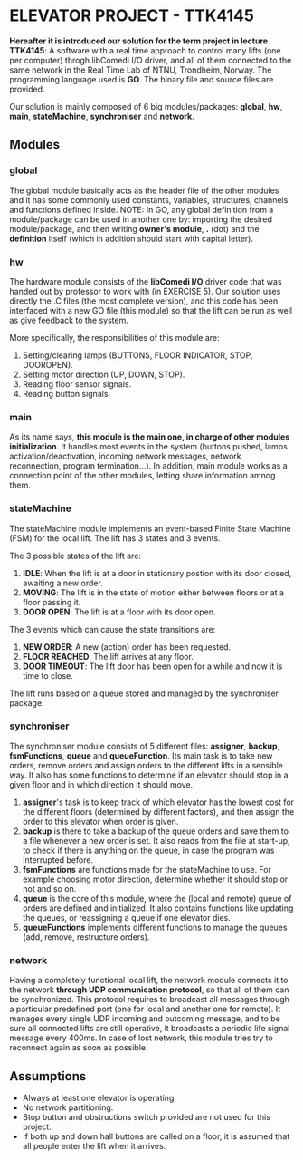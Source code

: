 ELEVATOR PROJECT - TTK4145
========================

**Hereafter it is introduced our solution for the term project in lecture TTK4145**: A software with a real time approach to control many lifts (one per computer) throgh libComedi I/O driver, and all of them connected to the same network in the Real Time Lab of NTNU, Trondheim, Norway.
The programming language used is **GO**. The binary file and source files are provided.

Our solution is mainly composed of 6 big modules/packages: **global**, **hw**, **main**, **stateMachine**, **synchroniser** and **network**.
## Modules
### global
The global module basically acts as the header file of the other modules and it has some commonly used constants, variables, structures, channels and functions defined inside.
NOTE: In GO, any global definition from a module/package can be used in another one by: importing the desired module/package, and then writing **owner's module**, **.** (dot) and the **definition** itself (which in addition should start with capital letter).

### hw
The hardware module consists of the **libComedi I/O** driver code that was handed out by professor to work with (in EXERCISE 5). Our solution uses directly the .C files (the most complete version), and this code has been interfaced with a new GO file (this module) so that the lift can be run as well as give feedback to the system.

More specifically, the responsibilities of this module are:
1. Setting/clearing lamps (BUTTONS, FLOOR INDICATOR, STOP, DOOROPEN).
2. Setting motor direction (UP, DOWN, STOP).
3. Reading floor sensor signals.
4. Reading button signals.

### main
As its name says, **this module is the main one, in charge of other modules initialization**. It handles most events in the system (buttons pushed, lamps activation/deactivation, incoming network messages, network reconnection, program termination...).
In addition, main module works as a connection point of the other modules, letting share information amnog them.

### stateMachine
The stateMachine module implements an event-based Finite State Machine (FSM) for the local lift. The lift has 3 states and 3 events.

The 3 possible states of the lift are:
1. **IDLE**: When the lift is at a door in stationary postion with its door closed, awaiting a new order.
2. **MOVING**: The lift is in the state of motion either between floors or at a floor passing it.
3. **DOOR OPEN**: The lift is at a floor with its door open.

The 3 events which can cause the state transitions are:
1. **NEW ORDER**: A new (action) order has been requested. 
2. **FLOOR REACHED**: The lift arrives at any floor.
3. **DOOR TIMEOUT**: The lift door has been open for a while and now it is time to close.

The lift runs based on a queue stored and managed by the synchroniser package.

### synchroniser
The synchroniser module consists of 5 different files: **assigner**, **backup**, **fsmFunctions**, **queue** and **queueFunction**.
Its main task is to take new orders, remove orders and assign orders to the different lifts in a sensible way. It also has some functions to determine if an elevator should stop in a given floor and in which direction it should move.

1. **assigner**'s task is to keep track of which elevator has the lowest cost for the different floors (determined by different factors), and then assign the order to this elevator when order is given.
2. **backup** is there to take a backup of the queue orders and save them to a file whenever a new order is set. It also reads from the file at start-up, to check if there is anything on the queue, in case the program was interrupted before.
3. **fsmFunctions** are functions made for the stateMachine to use. For example choosing motor direction, determine whether it should stop or not and so on.
4. **queue** is the core of this module, where the (local and remote) queue of orders are defined and initialized. It also contains functions like updating the queues, or reassigning a queue if one elevator dies. 
5. **queueFunctions** implements different functions to manage the queues (add, remove, restructure orders).

### network
Having a completely functional local lift, the network module connects it to the network **through UDP communication protocol**, so that all of them can be synchronized. This protocol requires to broadcast all messages through a particular predefined port (one for local and another one for remote). It manages every single UDP incoming and outcoming message, and to be sure all connected lifts are still operative, it broadcasts a periodic life signal message every 400ms.
In case of lost network, this module tries try to reconnect again as soon as possible.

## Assumptions
* Always at least one elevator is operating.
* No network partitioning.
* Stop button and obstructions switch provided are not used for this project.
* If both up and down hall buttons are called on a floor, it is assumed that all people enter the lift when it arrives.
